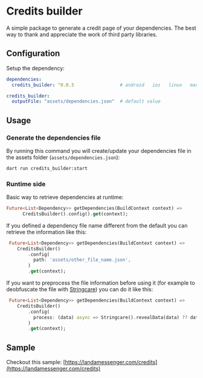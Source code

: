 # Credits builder

A simple package to generate a credit page of your dependencies. The best way to thank and appreciate the work of third party libraries.

## Configuration

Setup the dependency:

```yaml
dependencies:
  credits_builder: ^0.0.3                 # android   ios   linux   macos   web   windows

credits_builder:
  outputFile: "assets/dependencies.json"  # default value
```

## Usage

### Generate the dependencies file

By running this command you will create/update your dependencies file in the assets folder (`assets/dependencies.json`):

```bash
dart run credits_builder:start
```

### Runtime side

Basic way to retrieve dependencies at runtime:

```dart
Future<List<Dependency>> getDependencies(BuildContext context) =>
      CreditsBuilder().config().get(context);
```

If you defined a dependency file name different from the default you can retrieve the information like this:

```dart
 Future<List<Dependency>> getDependencies(BuildContext context) =>
    CreditsBuilder()
        .config(
          path: 'assets/other_file_name.json',
        )
        .get(context);
```

If you want to preprocess the file information before using it (for example to deobfuscate the file with [Stringcare](https://github.com/StringCare/stringcare)) you can do it like this:

```dart
 Future<List<Dependency>> getDependencies(BuildContext context) =>
    CreditsBuilder()
        .config(
          process: (data) async => Stringcare().revealData(data) ?? data,
        )
        .get(context);
```

## Sample

Checkout this sample: [https://landamessenger.com/credits](https://landamessenger.com/credits)



